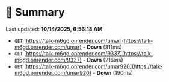 # 📖 Summary
Last updated: **10/14/2025, 6:56:18 AM**

- `GET` [https://talk-m6gd.onrender.com/umar](https://talk-m6gd.onrender.com/umar) - **Down** (311ms)
- `GET` [https://talk-m6gd.onrender.com/9337](https://talk-m6gd.onrender.com/9337) - **Down** (216ms)
- `GET` [https://talk-m6gd.onrender.com/umar920](https://talk-m6gd.onrender.com/umar920) - **Down** (190ms)
